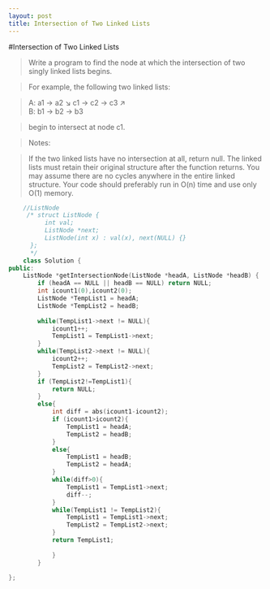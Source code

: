 ```yaml
---
layout: post
title: Intersection of Two Linked Lists
---
```

#Intersection of Two Linked Lists
> Write a program to find the node at which the intersection of two singly linked lists begins.

> For example, the following two linked lists:

> A:    a1 → a2
                   ↘
                     c1 → c2 → c3
                   ↗            
> B:     b1 → b2 → b3

> begin to intersect at node c1.

> Notes:

 > If the two linked lists have no intersection at all, return null.
> The linked lists must retain their original structure after the function returns.
>  You may assume there are no cycles anywhere in the entire linked structure.
>  Your code should preferably run in O(n) time and use only O(1) memory.

```c++
	//ListNode 
	 /* struct ListNode {
	      int val;
	      ListNode *next;
	      ListNode(int x) : val(x), next(NULL) {}
	  };
	  */
	class Solution {
public:
    ListNode *getIntersectionNode(ListNode *headA, ListNode *headB) {
        if (headA == NULL || headB == NULL) return NULL;
        int icount1(0),icount2(0);
        ListNode *TempList1 = headA;
        ListNode *TempList2 = headB;
        
        while(TempList1->next != NULL){
            icount1++;
            TempList1 = TempList1->next;
        }
        while(TempList2->next != NULL){
            icount2++;
            TempList2 = TempList2->next;
        }
        if (TempList2!=TempList1){
            return NULL;
        }
        else{
            int diff = abs(icount1-icount2);
            if (icount1>icount2){
                TempList1 = headA;
                TempList2 = headB;
            }
            else{
                TempList1 = headB;
                TempList2 = headA;
            }
            while(diff>0){
                TempList1 = TempList1->next;
                diff--;
            }
            while(TempList1 != TempList2){
                TempList1 = TempList1->next;
                TempList2 = TempList2->next;
            }
            return TempList1;
               
            }
        }
        
};
```